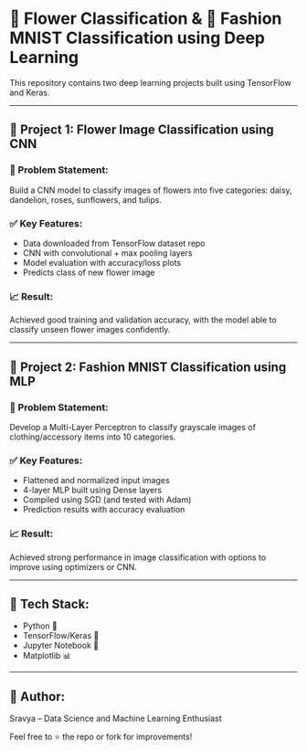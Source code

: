 # 🌸 Flower Classification & 👕 Fashion MNIST Classification using Deep Learning

This repository contains two deep learning projects built using TensorFlow and Keras.

---

## 📁 Project 1: Flower Image Classification using CNN

### 📌 Problem Statement:
Build a CNN model to classify images of flowers into five categories: daisy, dandelion, roses, sunflowers, and tulips.

### ✅ Key Features:
- Data downloaded from TensorFlow dataset repo
- CNN with convolutional + max pooling layers
- Model evaluation with accuracy/loss plots
- Predicts class of new flower image

### 📈 Result:
Achieved good training and validation accuracy, with the model able to classify unseen flower images confidently.

---

## 📁 Project 2: Fashion MNIST Classification using MLP

### 📌 Problem Statement:
Develop a Multi-Layer Perceptron to classify grayscale images of clothing/accessory items into 10 categories.

### ✅ Key Features:
- Flattened and normalized input images
- 4-layer MLP built using Dense layers
- Compiled using SGD (and tested with Adam)
- Prediction results with accuracy evaluation

### 📈 Result:
Achieved strong performance in image classification with options to improve using optimizers or CNN.

---

## 🚀 Tech Stack:
- Python 🐍
- TensorFlow/Keras 🧠
- Jupyter Notebook 📓
- Matplotlib 📊

---

## 👤 Author:
Sravya – Data Science and Machine Learning Enthusiast

Feel free to ⭐ the repo or fork for improvements!
